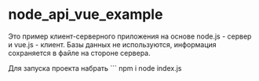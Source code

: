 # node_api_vue_example
Это пример клиент-серверного приложения на основе node.js - сервер и vue.js - клиент. Базы данных не используются, информация сохраняется в файле на стороне сервера.

Для запуска проекта набрать ``` 
npm i 
node index.js
```
